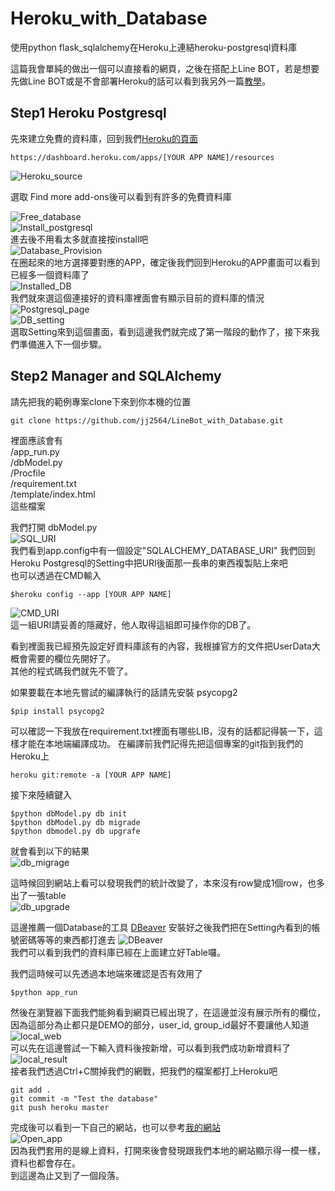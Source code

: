 # Heroku_with_Database
使用python flask_sqlalchemy在Heroku上連結heroku-postgresql資料庫

這篇我會單純的做出一個可以直接看的網頁，之後在搭配上Line BOT，若是想要先做Line BOT或是不會部署Heroku的話可以看到我另外一篇[教學](https://github.com/jj2564/LineBot_Basic)。


## Step1 Heroku Postgresql
先來建立免費的資料庫，回到我們[Heroku的頁面](https://dashboard.heroku.com/apps) 
```
https://dashboard.heroku.com/apps/[YOUR APP NAME]/resources  
```
![Heroku_source](_v_images/_heroku_sou_1550109541_16063.png)  
  
選取 Find more add-ons後可以看到有許多的免費資料庫  
  
![Free_database](_v_images/_free_datab_1550110204_11692.png)  
![Install_postgresql](_v_images/_install_po_1550110377_11980.png)  
進去後不用看太多就直接按install吧  
![Database_Provision](_v_images/_database_p_1550110586_1161.png)  
在圈起來的地方選擇要對應的APP，確定後我們回到Heroku的APP畫面可以看到已經多一個資料庫了  
![Installed_DB](_v_images/_installed__1550111541_5349.png)  
我們就來選這個連接好的資料庫裡面會有顯示目前的資料庫的情況  
![Postgresql_page](_v_images/_postgresql_1550111683_22718.png)  
![DB_setting](_v_images/_db_setting_1550117926_31641.png)    
選取Setting來到這個畫面，看到這邊我們就完成了第一階段的動作了，接下來我們準備進入下一個步驟。

## Step2 Manager and SQLAlchemy
請先把我的範例專案clone下來到你本機的位置
```
git clone https://github.com/jj2564/LineBot_with_Database.git
```
裡面應該會有  
/app_run.py  
/dbModel.py  
/Procfile  
/requirement.txt  
/template/index.html   
這些檔案

我們打開 dbModel.py  
![SQL_URI](_v_images/_sql_uri_1550128528_15817.png)  
我們看到app.config中有一個設定"SQLALCHEMY_DATABASE_URI" 我們回到Heroku Postgresql的Setting中把URI後面那一長串的東西複製貼上來吧  
也可以透過在CMD輸入
```
$heroku config --app [YOUR APP NAME] 
```
![CMD_URI](_v_images/_cmd_uri_1550129249_21796.png)  
這一組URI請妥善的隱藏好，他人取得這組即可操作你的DB了。  

看到裡面我已經預先設定好資料庫該有的內容，我根據官方的文件把UserData大概會需要的欄位先開好了。  
其他的程式碼我們就先不管了。  

如果要載在本地先嘗試的編譯執行的話請先安裝 psycopg2
```
$pip install psycopg2
```
可以確認一下我放在requirement.txt裡面有哪些LIB，沒有的話都記得裝一下，這樣才能在本地端編譯成功。 
在編譯前我們記得先把這個專案的git指到我們的Heroku上  
```
heroku git:remote -a [YOUR APP NAME] 
```

接下來陸續鍵入
```
$python dbModel.py db init
$python dbModel.py db migrade
$python dbmodel.py db upgrafe
```
就會看到以下的結果  
![db_migrage](_v_images/_db_migrage_1550132662_30341.png)  

這時候回到網站上看可以發現我們的統計改變了，本來沒有row變成1個row，也多出了一張table  
![db_upgrade](_v_images/_db_upgrade_1550132534_6851.png)  

這邊推薦一個Database的工具 [DBeaver](https://dbeaver.io/) 安裝好之後我們把在Setting內看到的帳號密碼等等的東西都打進去
![DBeaver](_v_images/_dbeaver_1550133458_11857.png)  
我們可以看到我們的資料庫已經在上面建立好Table囉。

我們這時候可以先透過本地端來確認是否有效用了
```
$python app_run
```
然後在瀏覽器下面我們能夠看到網頁已經出現了，在這邊並沒有展示所有的欄位，因為這部分為止都只是DEMO的部分，user_id, group_id最好不要讓他人知道  
![local_web](_v_images/_local_web_1550135973_24225.png)   
可以先在這邊嘗試一下輸入資料後按新增，可以看到我們成功新增資料了  
![local_result](_v_images/_local_resu_1550135928_14757.png)  
接者我們透過Ctrl+C關掉我們的網戰，把我們的檔案都打上Heroku吧
```
git add .
git commit -m "Test the database"
git push heroku master
```
完成後可以看到一下自己的網站，也可以參考[我的網站](https://irving-test-line-bot.herokuapp.com/)    
![Open_app](_v_images/_open_app_1550136500_8185.png)  
因為我們套用的是線上資料，打開來後會發現跟我們本地的網站顯示得一模一樣，資料也都會存在。  
到這邊為止又到了一個段落。
